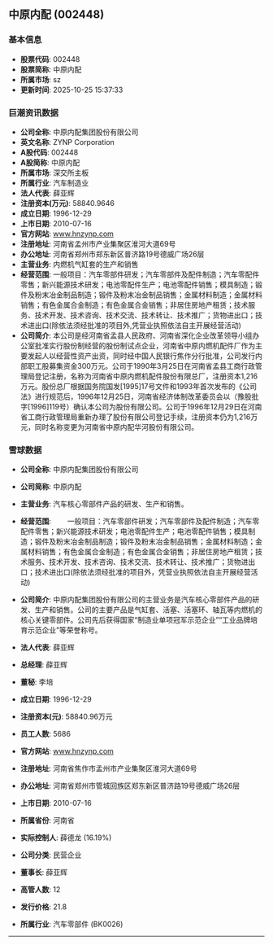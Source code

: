 ## 中原内配 (002448)

### 基本信息

- **股票代码**: 002448
- **股票简称**: 中原内配
- **所属市场**: sz
- **更新时间**: 2025-10-25 15:37:33

### 巨潮资讯数据

- **公司全称**: 中原内配集团股份有限公司
- **英文名称**: ZYNP Corporation
- **A股代码**: 002448
- **A股简称**: 中原内配
- **所属市场**: 深交所主板
- **所属行业**: 汽车制造业
- **法人代表**: 薛亚辉
- **注册资本(万元)**: 58840.9646
- **成立日期**: 1996-12-29
- **上市日期**: 2010-07-16
- **官方网站**: www.hnzynp.com
- **注册地址**: 河南省孟州市产业集聚区淮河大道69号
- **办公地址**: 河南省郑州市郑东新区普济路19号德威广场26层
- **主营业务**: 内燃机气缸套的生产和销售
- **经营范围**: 一般项目：汽车零部件研发；汽车零部件及配件制造；汽车零配件零售；新兴能源技术研发；电池零配件生产；电池零配件销售；模具制造；锻件及粉末冶金制品制造；锻件及粉末冶金制品销售；金属材料制造；金属材料销售；有色金属合金制造；有色金属合金销售；非居住房地产租赁；技术服务、技术开发、技术咨询、技术交流、技术转让、技术推广；货物进出口；技术进出口(除依法须经批准的项目外,凭营业执照依法自主开展经营活动)
- **公司简介**: 本公司是经河南省孟县人民政府、河南省深化企业改革领导小组办公室批准实行股份制经营的股份制试点企业，河南省中原内燃机配件厂作为主要发起人以经营性资产出资，同时经中国人民银行焦作分行批准，公司发行内部职工股募集资金300万元。公司于1990年3月25日在河南省孟县工商行政管理局登记注册，名称为河南省中原内燃机配件股份有限总厂，注册资本1,216万元。股份总厂根据国务院国发[1995]17号文件和1993年首次发布的《公司法》进行规范后，1996年12月25日，河南省经济体制改革委员会以（豫股批字[1996]119号）确认本公司为股份有限公司。公司于1996年12月29日在河南省工商行政管理局重新办理了股份有限公司登记手续，注册资本仍为1,216万元，同时名称变更为河南省中原内配华河股份有限公司。

### 雪球数据

- **公司全称**: 中原内配集团股份有限公司
- **公司简称**: 中原内配
- **主营业务**: 汽车核心零部件产品的研发、生产和销售。
- **经营范围**: 　　一般项目：汽车零部件研发；汽车零部件及配件制造；汽车零配件零售；新兴能源技术研发；电池零配件生产；电池零配件销售；模具制造；锻件及粉末冶金制品制造；锻件及粉末冶金制品销售；金属材料制造；金属材料销售；有色金属合金制造；有色金属合金销售；非居住房地产租赁；技术服务、技术开发、技术咨询、技术交流、技术转让、技术推广；货物进出口；技术进出口(除依法须经批准的项目外，凭营业执照依法自主开展经营活动)

- **公司简介**: 中原内配集团股份有限公司的主营业务是汽车核心零部件产品的研发、生产和销售。公司的主要产品是气缸套、活塞、活塞环、轴瓦等内燃机的核心关键零部件。公司先后获得国家“制造业单项冠军示范企业”“工业品牌培育示范企业”等荣誉称号。
- **法人代表**: 薛亚辉
- **总经理**: 薛亚辉
- **董秘**: 李培
- **成立日期**: 1996-12-29
- **注册资本(元)**: 58840.96万元
- **员工人数**: 5686
- **官方网站**: www.hnzynp.com
- **注册地址**: 河南省焦作市孟州市产业集聚区淮河大道69号
- **办公地址**: 河南省郑州市管城回族区郑东新区普济路19号德威广场26层
- **上市日期**: 2010-07-16
- **所属省份**: 河南省
- **实际控制人**: 薛德龙 (16.19%)
- **公司分类**: 民营企业
- **董事长**: 薛亚辉
- **高管人数**: 12
- **发行价格**: 21.8
- **所属行业**: 汽车零部件 (BK0026)

---